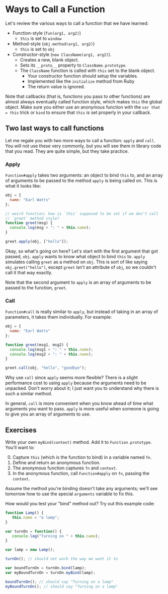 # Ways to Call a Function

Let's review the various ways to call a function that we have learned:

* Function-style (`fun(arg1, arg2)`)
    * `this` is set to `window`
* Method-style (`obj.method(arg1, arg2)`)
    * `this` is set to `obj`
* Constructor-style (`new ClassName(arg1, arg2)`).
    * Creates a new, blank object.
    * Sets its `__proto__` property to `ClassName.prototype`.
    * The `ClassName` function is called with `this` set to the
      blank object.
        * Your constructor function should setup the variables.
        * Implemented like the `initialize` method from Ruby
        * The return value is ignored.

Note that callbacks (that is, functions you pass to other functions)
are almost always eventually called function style, which makes `this`
the global object.  Make sure you either use an anonymous function
with the `var that = this` trick or `bind` to ensure that `this` is
set properly in your callback.

## Two last ways to call functions

Let me regale you with two more ways to call a function: `apply` and
`call`. You will not use these very commonly, but you will see them in
library code that you read. They are quite simple, but they take
practice.

### Apply

`Function#apply` takes two arguments: an object to bind `this` to, and
an array of arguments to be passed to the method `apply` is being
called on. This is what it looks like:

```javascript
obj = {
  name: "Earl Watts"
};

// weird function; how is `this` supposed to be set if we don't call
// `greet` method style?
function greet(msg) {
  console.log(msg + ": " + this.name);
}

greet.apply(obj, ["hello"]);
```

Okay, so what's going on here? Let's start with the first argument that
got passed, `obj`. `apply` wants to know what object to bind `this`
to. `apply` simulates calling `greet` as a method on `obj`. This is
sort of like saying `obj.greet("hello")`, except `greet` isn't an
attribute of `obj`, so we couldn't call it that way exactly.

Note that the second argument to `apply` is an array of arguments to
be passed to the function, `greet`.

### Call

`Function#call` is really similar to `apply`, but instead of taking in
an array of parameters, it takes them individually. For example:

```javascript
obj = {
  name: "Earl Watts"
};

function greet(msg1, msg2) {
  console.log(msg1 + ": " + this.name);
  console.log(msg2 + ": " + this.name);
}

greet.call(obj, "hello", "goodbye");
```

Why use `call` since `apply` seems more flexible? There is a slight
performance cost to using `apply` because the arguments need to be
unpacked. Don't worry about it; I just want you to understand why
there is such a similar method.

In general, `call` is more convenient when you know ahead of time what
arguments you want to pass. `apply` is more useful when someone is
going to give you an array of arguments to use.

## Exercises

Write your own `myBind(context)` method. Add it to
`Function.prototype`. You'll want to:

0. Capture `this` (which is the function to bind) in a variable named
   `fn`.
0. Define and return an anonymous function.
0. The anonymous function captures `fn` and `context`.
0. In the anonymous function, call `Function#apply` on `fn`, passing
   the `context`.

Assume the method you're binding doesn't take any arguments; we'll see
tomorrow how to use the special `arguments` variable to fix this.

How would you test your "bind" method out?  Try out this example code:

```js
function Lamp() {
   this.name = "a lamp";
}

var turnOn = function() {
   console.log("Turning on " + this.name);
}

var lamp = new Lamp();

turnOn(); // should not work the way we want it to

var boundTurnOn = turnOn.bind(lamp);
var myBoundTurnOn = turnOn.myBind(lamp);

boundTurnOn(); // should say "Turning on a lamp"
myBoundTurnOn(); // should say "Turning on a lamp"


```
